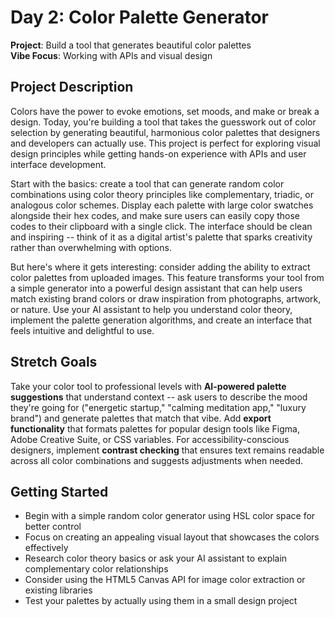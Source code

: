 # Day 2: Color Palette Generator

**Project**: Build a tool that generates beautiful color palettes  
**Vibe Focus**: Working with APIs and visual design

## Project Description

Colors have the power to evoke emotions, set moods, and make or break a design. Today, you're building a tool that takes the guesswork out of color selection by generating beautiful, harmonious color palettes that designers and developers can actually use. This project is perfect for exploring visual design principles while getting hands-on experience with APIs and user interface development.

Start with the basics: create a tool that can generate random color combinations using color theory principles like complementary, triadic, or analogous color schemes. Display each palette with large color swatches alongside their hex codes, and make sure users can easily copy those codes to their clipboard with a single click. The interface should be clean and inspiring -- think of it as a digital artist's palette that sparks creativity rather than overwhelming with options.

But here's where it gets interesting: consider adding the ability to extract color palettes from uploaded images. This feature transforms your tool from a simple generator into a powerful design assistant that can help users match existing brand colors or draw inspiration from photographs, artwork, or nature. Use your AI assistant to help you understand color theory, implement the palette generation algorithms, and create an interface that feels intuitive and delightful to use.

## Stretch Goals

Take your color tool to professional levels with **AI-powered palette suggestions** that understand context -- ask users to describe the mood they're going for ("energetic startup," "calming meditation app," "luxury brand") and generate palettes that match that vibe. Add **export functionality** that formats palettes for popular design tools like Figma, Adobe Creative Suite, or CSS variables. For accessibility-conscious designers, implement **contrast checking** that ensures text remains readable across all color combinations and suggests adjustments when needed.

## Getting Started

- Begin with a simple random color generator using HSL color space for better control
- Focus on creating an appealing visual layout that showcases the colors effectively
- Research color theory basics or ask your AI assistant to explain complementary color relationships
- Consider using the HTML5 Canvas API for image color extraction or existing libraries
- Test your palettes by actually using them in a small design project
